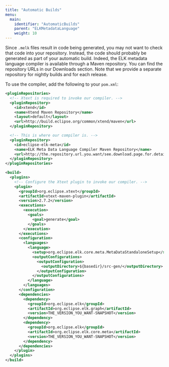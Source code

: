 ```yaml
---
title: "Automatic Builds"
menu:
  main:
    identifier: "AutomaticBuilds"
    parent: "ELKMetadataLanguage"
    weight: 10
---
```


Since `.melk` files result in code being generated, you may not want to check that code into your repository. Instead, the code should probably be generated as part of your automatic build. Indeed, the ELK metadata language compiler is available through a Maven repository. You can find the repository URLs in our Downloads section. Note that we provide a separate repository for nightly builds and for each release.

To use the compiler, add the following to your `pom.xml`:

```xml
<pluginRepositories>
  <!-- Xtext is required to invoke our compiler. -->
  <pluginRepository>
    <id>xtend</id>
    <name>Xtend Maven Repository</name>
    <layout>default</layout>
    <url>http://build.eclipse.org/common/xtend/maven</url>
  </pluginRepository>

  <!-- This is where our compiler is. -->
  <pluginRepository>
    <id>eclipse-elk-meta</id>
    <name>ELK Meta Data Language Compiler Maven Repository</name>
    <url>http://the.repository.url.you.want/see.download.page.for.details</url>
  </pluginRepository>
</pluginRepositories>

<build>
  <plugins>
    <!-- Configure the Xtext plugin to invoke our compiler. -->
    <plugin>
      <groupId>org.eclipse.xtext</groupId>
      <artifactId>xtext-maven-plugin</artifactId>
      <version>2.7.2</version>
      <executions>
        <execution>
          <goals>
            <goal>generate</goal>
          </goals>
        </execution>
      </executions>
      <configuration>
        <languages>
          <language>
            <setup>org.eclipse.elk.core.meta.MetaDataStandaloneSetup</setup>
            <outputConfigurations>
              <outputConfiguration>
                <outputDirectory>${basedir}/src-gen/</outputDirectory>
              </outputConfiguration>
            </outputConfigurations>
          </language>
        </languages>
      </configuration>
      <dependencies>
        <dependency>
          <groupId>org.eclipse.elk</groupId>
          <artifactId>org.eclipse.elk.graph</artifactId>
          <version>THE_VERSION_YOU_WANT-SNAPSHOT</version>
        </dependency>
        <dependency>
          <groupId>org.eclipse.elk</groupId>
          <artifactId>org.eclipse.elk.core.meta</artifactId>
          <version>THE_VERSION_YOU_WANT-SNAPSHOT</version>
        </dependency>
      </dependencies>
    </plugin>
  </plugins>
</build>
```

